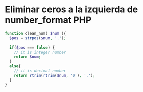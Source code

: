 # Eliminar ceros a la izquierda de number_format PHP

```php
function clean_num( $num ){
  $pos = strpos($num, '.');

  if($pos === false) { 
    // it is integer number
    return $num;
  }
  else{
    // it is decimal number
    return rtrim(rtrim($num, '0'), '.');
  }
}
```
